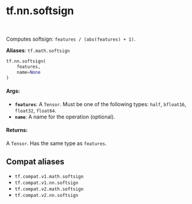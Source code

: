 <div itemscope itemtype="http://developers.google.com/ReferenceObject">
<meta itemprop="name" content="tf.nn.softsign" />
<meta itemprop="path" content="Stable" />
</div>

# tf.nn.softsign

<!-- Insert buttons and diff -->

<table class="tfo-notebook-buttons tfo-api" align="left">
</table>



Computes softsign: `features / (abs(features) + 1)`.

**Aliases**: `tf.math.softsign`

``` python
tf.nn.softsign(
    features,
    name=None
)
```



<!-- Placeholder for "Used in" -->


#### Args:


* <b>`features`</b>: A `Tensor`. Must be one of the following types: `half`, `bfloat16`, `float32`, `float64`.
* <b>`name`</b>: A name for the operation (optional).


#### Returns:

A `Tensor`. Has the same type as `features`.


## Compat aliases

* `tf.compat.v1.math.softsign`
* `tf.compat.v1.nn.softsign`
* `tf.compat.v2.math.softsign`
* `tf.compat.v2.nn.softsign`

